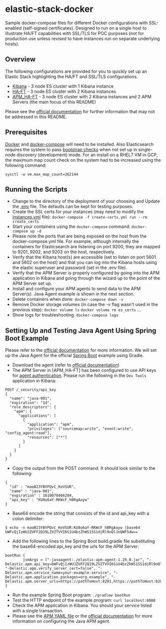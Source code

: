 # elastic-stack-docker
Sample docker-compose files for different Docker configurations with SSL-enabled (self-signed certificates).  Designed to run on a single host to illustrate HA/FT capabilities with SSL/TLS for POC purposes (not for production use unless revised to have instances run on separate underlying hosts).

## Overview
The following configurations are provided for you to quickly set up an Elastic Stack highlighting the HA/FT and SSL/TLS configurations.

* [Kibana](Kibana) - 3 node ES cluster with 1 Kibana instance
* [HA-FT](HA-FT) - 3 node ES cluster with 2 Kibana instances
* [APM_HA-FT](APM_HA_FT) - 3 node ES cluster with 2 Kibana instances and 2 APM Servers (the main focus of this README)

Please see the [official documentation](https://www.elastic.co/guide/en/elasticsearch/reference/current/configuring-tls-docker.html) for further information that may not be addressed in this README.

## Prerequisites
[Docker](https://docs.docker.com/get-docker/) and [docker-compose](https://docs.docker.com/compose/install/) will need to be installed.  Also Elasticsearch requires the system to pass [bootstrap checks](https://www.elastic.co/guide/en/elasticsearch/reference/current/bootstrap-checks.html) when not set up in single-node discovery (development) mode.  For an install on a RHEL7 VM in GCP, the maximum map count check on the system had to be increased using the following command: 

`sysctl -w vm.max_map_count=262144` 


## Running the Scripts
* Change to the directory of the deployment of your choosing and Update the [.env](APM_HA-FT/.env) file.  The defaults can be kept for testing purposes.
* Create the SSL certs for your instances (may need to modify the [instances.yml](APM_HA-FT/instances.yml) file):
`docker-compose -f create-certs.yml run --rm create_certs`
* Start your containers using the `docker-compose` command:
`docker-compose up -d`
* Please note the ports that are being exposed on the host from the docker-compose.yml file.  For example, although internally the containers for Elasticsearch are listening on port 9200, they are mapped to 9201, 9202, and 9203 on the host, respectively. 
* Verify that the Kibana host(s) are accessible (set to listen on port 5601 and 5602 on the host) and that you can log into the Kibana hosts using the elastic superuser and password (set in the .env file).
* Verify that the APM Server is properly configured by going into the APM application in Kibana and going through the wizard up to the point of the APM Server set up.
* Install and configure your APM agents to send data to the APM Server(s).  Java Agent example is shown in the next section.
* Delete containers when done:
`docker-compose down -v`
* Remove Docker storage volumes (in case the -v flag wasn't used in the previous step):
`docker volume ls`
`docker volume rm es_certs`
...
* Show logs for troubleshooting.
`docker-compose logs`

## Setting Up and Testing Java Agent Using Spring Boot Example
Please refer to the [official documentation](https://www.elastic.co/guide/en/apm/agent/java/current/setup-javaagent.html) for more information.  We will set up the Java Agent for the official [Spring Boot](https://spring.io/guides/gs/spring-boot/) example using Gradle.

* Download the agent (refer to [official documentation](https://www.elastic.co/guide/en/apm/agent/java/current/setup-javaagent.html))
* The APM Server in [APM_HA-FT] has been configured to use API keys for [agent authentication](https://www.elastic.co/guide/en/apm/server/current/api-key.html#create-api-key-workflow).  Please run the following in the `Dev Tools` application in Kibana:
```
POST /_security/api_key
{
  "name": "java-001", 
  "expiration": "1d", 
  "role_descriptors": {
    "apm": {
      "applications": [
        {
          "application": "apm",
          "privileges": ["sourcemap:write", "event:write", "config_agent:read"], 
          "resources": ["*"]
        }
      ]
    }
  }
}
```
* Copy the output from the POST command.  It should look similar to the following:
```
{
  "id" : "maoB23YBYPQvC_KeVSUR",
  "name" : "java-001",
  "expiration" : 1610078466284,
  "api_key" : "KU8o6aY-RKWcF_hBRgAayw"
} 
```
* Base64 encode the string that consists of the id and api_key with a colon delimiter:
```
$ echo -n maoB23YBYPQvC_KeVSUR:KU8o6aY-RKWcF_hBRgAayw |base64
bWFvQjIzWUJZUFF2Q19LZVZTVVI6S1U4bzZhWS1SS1djRl9oQlJnQWF5dw==
```
* Add the following lines to the Spring Boot build.gradle file substituting the base64-encoded api_key and the urls for the APM Server:
```
bootRun {
        jvmArgs = ["-javaagent:./elastic-apm-agent-1.19.0.jar", "-Delastic.apm.api_key=bWFvQjIzWUJZUFF2Q19LZVZTVVI6S1U4bzZhWS1SS1djRl9oQlJnQWF5dw==", "-Delastic.apm.verify_server_cert=false", "-Delastic.apm.service_name=your-example-service", "-Delastic.apm.application_packages=org.example", "-Delastic.apm.server_urls=https://pathToHost:8201,https://pathToHost:8202"]
}
```
* Run the example Spring Boot program: 
`./gradlew bootRun`
* Test the HTTP endpoint of the example program:
`curl localhost:8080`
* Check the APM application in Kibana.  You should your service listed with a single transaction.
* Please see the [APM YAML file](https://raw.githubusercontent.com/elastic/apm-server/7.x/apm-server.docker.yml) or the [official documentation](https://www.elastic.co/guide/en/apm/agent/java/current/configuration.html) for more information on configuring the Java APM agent.






